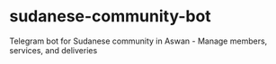 # sudanese-community-bot
Telegram bot for Sudanese community in Aswan - Manage members, services, and deliveries
